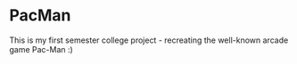 # PacMan

This is my first semester college project - recreating the well-known arcade game Pac-Man :)
